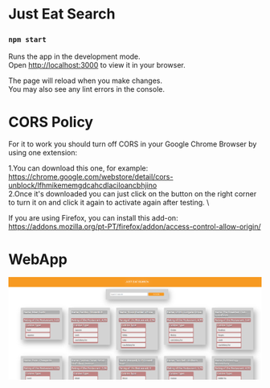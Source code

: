 # Just Eat Search

### `npm start`

Runs the app in the development mode.\
Open [http://localhost:3000](http://localhost:3000) to view it in your browser.

The page will reload when you make changes.\
You may also see any lint errors in the console.

# CORS Policy
For it to work you should turn off CORS in your Google Chrome Browser by using one extension:

1.You can download this one, for example: https://chrome.google.com/webstore/detail/cors-unblock/lfhmikememgdcahcdlaciloancbhjino \
2.Once it's downloaded you can just click on the button on the right corner to turn it on and click it again to activate again after testing. \

If you are using Firefox, you can install this add-on: https://addons.mozilla.org/pt-PT/firefox/addon/access-control-allow-origin/

# WebApp

![WebApp](https://github.com/sofiateixeiraa/just-eat-frontendtest/blob/master/WebApp.PNG)
